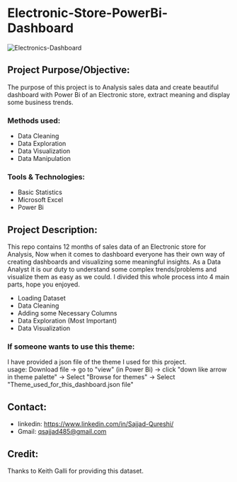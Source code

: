 # Electronic-Store-PowerBi-Dashboard

![Electronics-Dashboard](https://user-images.githubusercontent.com/96948286/228334633-2c849607-91b9-4212-9597-829aaba15a37.PNG)

## Project Purpose/Objective:
The purpose of this project is to Analysis sales data and create beautiful dashboard with Power Bi of an Electronic store, extract meaning and display some business trends.

### Methods used:
- Data Cleaning
- Data Exploration
- Data Visualization
- Data Manipulation

### Tools & Technologies:
- Basic Statistics
- Microsoft Excel
- Power Bi

## Project Description:
This repo contains 12 months of sales data of an Electronic store for Analysis, Now when it comes to dashboard everyone has their own way of creating dashboards and visualizing some meaningful insights. As a Data Analyst it is our duty to understand some complex trends/problems and visualize them as easy as we could. I divided this whole process into 4 main parts, hope you enjoyed.
- Loading Dataset
- Data Cleaning
- Adding some Necessary Columns
- Data Exploration (Most Important)
- Data Visualization

### If someone wants to use this theme:
I have provided a json file of the theme I used for this project. <br/>
usage: Download file -> go to "view" (in Power Bi) -> click "down like arrow in theme palette" -> Select "Browse for themes" -> Select "Theme_used_for_this_dashboard.json file"

## Contact:
- linkedin: https://www.linkedin.com/in/Sajjad-Qureshi/
- Gmail: qsajjad485@gmail.com

## Credit:
Thanks to Keith Galli for providing this dataset.

